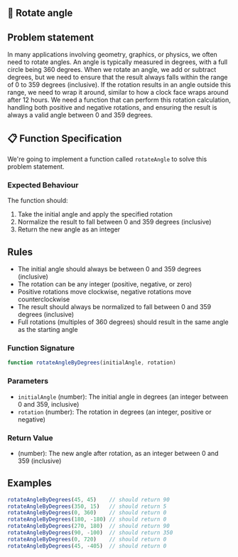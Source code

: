 ## 🔄 Rotate angle 

## Problem statement

In many applications involving geometry, graphics, or physics, we often need to rotate angles. An angle is typically measured in degrees, with a full circle being 360 degrees. When we rotate an angle, we add or subtract degrees, but we need to ensure that the result always falls within the range of 0 to 359 degrees (inclusive). If the rotation results in an angle outside this range, we need to wrap it around, similar to how a clock face wraps around after 12 hours. We need a function that can perform this rotation calculation, handling both positive and negative rotations, and ensuring the result is always a valid angle between 0 and 359 degrees.

## 📋 Function Specification

We're going to implement a function called `rotateAngle` to solve this problem statement.

### Expected Behaviour

The function should:

1. Take the initial angle and apply the specified rotation
2. Normalize the result to fall between 0 and 359 degrees (inclusive)
3. Return the new angle as an integer

## Rules
- The initial angle should always be between 0 and 359 degrees (inclusive)
- The rotation can be any integer (positive, negative, or zero)
- Positive rotations move clockwise, negative rotations move counterclockwise
- The result should always be normalized to fall between 0 and 359 degrees (inclusive)
- Full rotations (multiples of 360 degrees) should result in the same angle as the starting angle

### Function Signature
```javascript
function rotateAngleByDegrees(initialAngle, rotation)
```

### Parameters
- `initialAngle` (number): The initial angle in degrees (an integer between 0 and 359, inclusive)
- `rotation` (number): The rotation in degrees (an integer, positive or negative)

### Return Value
- (number): The new angle after rotation, as an integer between 0 and 359 (inclusive)



## Examples
```javascript
rotateAngleByDegrees(45, 45)    // should return 90
rotateAngleByDegrees(350, 15)   // should return 5
rotateAngleByDegrees(0, 360)    // should return 0
rotateAngleByDegrees(180, -180) // should return 0
rotateAngleByDegrees(270, 180)  // should return 90
rotateAngleByDegrees(90, -100)  // should return 350
rotateAngleByDegrees(0, 720)    // should return 0
rotateAngleByDegrees(45, -405)  // should return 0
```